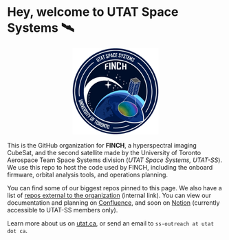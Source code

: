 # Hey, welcome to UTAT Space Systems 🛰️

<center>
<img src="https://raw.githubusercontent.com/spacesys-finch/.github/main/assets/UTAT_SS_FINCH_v1.png" width=200 alt="The FINCH mission patch: the Northern Hemisphere of Earth against a dark blue background with stars, and a white line sweeping around the Earth. The name FINCH is positioned at the top A blue CubeSat is above the Earth, with a visualization of the camera sensor looking at the Earth. The circular region viewed by the camera is a rainbow gradiant, representing the hyperspectral capabilities of the satellite. The circle is within the simplified shading of an eye; the camera system is known as FINCH Eye. The patch is bordered by a lighter blue border reading UTAT SPACE SYSTEMS and UNIVERSITY OF TORONTO." />
</center>

This is the GitHub organization for **FINCH**, a hyperspectral imaging CubeSat, and the second satellite made by the University of Toronto Aerospace Team Space Systems division (_UTAT Space Systems, UTAT-SS_). We use this repo to host the code used by FINCH, including the onboard firmware, orbital analysis tools, and operations planning.

You can find some of our biggest repos pinned to this page. We also have a list of [repos external to the organization](https://www.notion.so/utat-ss/GitHub-60cc2338aa4b48dbbea8316c1ee0e102) (internal link). You can view our documentation and planning on [Confluence](https://spacesys.utat.ca/confluence/display/FIN/FINCH), and soon on [Notion](https://www.notion.so/utat-ss/UTAT-Space-Systems-660068a07b694305b56c483962e927c5) (currently accessible to UTAT-SS members only).

Learn more about us on [utat.ca](https://www.utat.ca/space-systems), or send an email to `ss-outreach at utat dot ca`.
